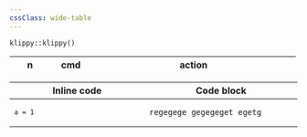 ```yaml
--- 
cssClass: wide-table
---
```

```{r klippy, echo=FALSE, include=TRUE}
klippy::klippy()
```


| n | cmd | action |
| --- | --- | --- |


<style>
table th:first-of-type {
    width: 10%;
}
table th:nth-of-type(2) {
    width: 10%;
}
table th:nth-of-type(3) {
    width: 50%;
}
table th:nth-of-type(4) {
    width: 30%;
}
</style>


| Inline code |  <div style="width:100%">Code block</div>            |
|-------------|----------------------------|
| <pre><code>`a = 1`</code></pre>   | <pre><code>regegege gegegeget egetg</code></pre> |



